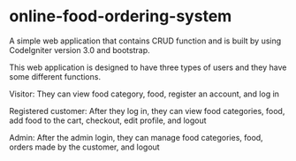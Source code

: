 # online-food-ordering-system
A simple web application that contains CRUD function and is built by using CodeIgniter version 3.0 and bootstrap.

This web application is designed to have three types of users and they have some different functions.

Visitor:
They can view food category, food, register an account, and log in

Registered customer:
After they log in, they can view food categories, food, add food to the cart, checkout, edit profile, and logout

Admin:
After the admin login, they can manage food categories, food, orders made by the customer, and logout
